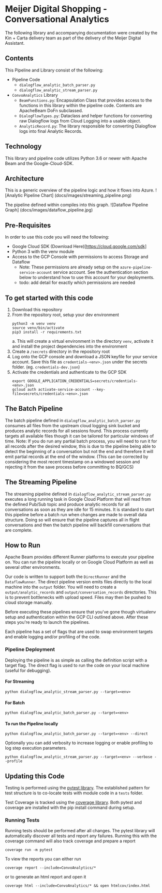 # Meijer Digital Shopping - Conversational Analytics

The following library and accompanying documentation were created by the Kin + 
Carta delivery team as part of the delivery of the Meijer Digital Assistant.  

## Contents
This Pipeline and Library consist of the following:
- Pipeline Code
    - `dialogflow_analytic_batch_parser.py`
    - `dialogflow_analytic_stream_parser.py`
- `ConvoAnalytics` Library
    - `BeamFunctions.py`: Encapsulation Class that provides access to the 
    functions in this library within the pipeline code.  Contents are ApacheBeam
    DoFn subclassed. 
    - `DialogFlowTypes.py`: Dataclass and helper functions for converting raw 
    Dialogflow logs from Cloud Logging into a usable object.
    - `AnalyticRecord.py`: The library responsible for converting Dialogflow logs
    into final Analytic Records.
    
## Technology
This library and pipeline code utilizes Python 3.6 or newer with Apache Beam and 
the Google-Cloud-SDK.

## Architecture
This is a generic overview of the pipeline logic and how it flows into Azure. 
![Analytic Pipeline Chart]
(docs/images/streaming_pipeline.png)

The pipeline defined within compiles into this graph.
![Dataflow Pipeline Graph]
(docs/images/dataflow_pipeline.jpg)

## Pre-Requisites
In order to use this code you will need the following:
- Google Cloud SDK (Download Here)[https://cloud.google.com/sdk]
- Python 3 with the venv module
- Access to the GCP Console with permissions to access Storage and Dataflow
    - Note: These permissions are already setup on the `azure-pipeline-service-account` 
    service account.  See the authentication section below to understand how to use
    this account for your deployments.
    - todo: add detail for exactly which permissions are needed

## To get started with this code
1. Download this repository
2. From the repository root, setup your dev environment
    ```shell script
    python3 -m venv venv
    source venv/bin/activate
    pip3 install -r requirements.txt       
    ```
    a. This will create a virtual environment in the directory `venv`, activate it and 
    install the project dependencies into the environment
3. Create a `/secrets` directory in the repository root
4. Log onto the GCP console and download a JSON keyfile for your service account.  Save 
this file as `credentials-<env>.json` under the secrets folder.  (eg. `credentials-dev.json`)
5. Activate the credentials and authenticate to the GCP SDK
    ```shell script
    export GOOGLE_APPLICATION_CREDENTIALS=secrets/credentials-<env>.json
    gcloud auth activate-service-account --key-file=secrets/credentials-<env>.json
    ```

## The Batch Pipeline
The batch pipeline defined in `dialogflow_analytic_batch_parser.py` consumes all files from the upstream
cloud logging sink bucket and produces analytic records for all sessions found.  This process currently 
targets all available files though it can be tailored for particular windows of time.  Note:
If you do run any partial batch process, you will need to run it for all records after the 
desired window, this is due to the pipeline being able to detect the beginning of a conversation 
but not the end and therefore it will emit partial records at the end of the window.
(This can be corrected by considering the most recent timestamp on a windowed session
and rejecting it from the save process before committing to BQ/GCS)

## The Streaming Pipeline
The streaming pipeline defined in `dialogflow_analytic_stream_parser.py` executes a long 
running task in Google Cloud Platform that will read from the defined Pub/Sub topic and produce
analytic records for all conversations as soon as they are idle for 15 minutes.  It is standard
to start this pipeline before a batch run when changes are made to overall data structure. Doing
so will ensure that the pipeline captures all in flight conversations and then the batch pipeline
will backfill conversations that are complete.

## How to Run 
Apache Beam provides different Runner platforms to execute your pipeline on.  You can 
run the pipeline locally or on Google Cloud Platform as well as several other environments.

Our code is written to support both the `DirectRunner` and the `DataflowRunner`.  The direct pipeline
version emits files directly to the local machine into the `output` folder.  You will need to 
create a `output/analytic_records` and `output/conversation_records` directories. This is to prevent bottlenecks with 
upload speed.  Files may then be pushed to cloud storage manually.

Before executing these pipelines ensure that you've gone though virtualenv setup and 
authentication within the GCP CLI outlined above.  After these steps you're ready to launch
the pipelines.  

Each pipeline has a set of flags that are used to swap environment targets and enable logging
and/or profiling of the code. 

### Pipeline Deployment 
Deploying the pipeline is as simple as calling the definition script with a target flag. The 
direct flag is used to run the code on your local machine (useful for debugging).

#### For Streaming
```shell script
python dialogflow_analytic_stream_parser.py --target=<env>
```

#### For Batch
```shell script
python dialogflow_analytic_batch_parser.py --target=<env>
```

#### To run the Pipeline locally
```shell script
python dialogflow_analytic_batch_parser.py --target=<env> --direct
```

Optionally you can add verbosity to increase logging or enable profiling to log step 
execution parameters.
```shell script
python dialogflow_analytic_stream_parser.py --target=<env> --verbose --profile
```

## Updating this Code
Testing is performed using the [pytest library](https://docs.pytest.org/en/stable/). The 
established pattern for test structure is to co-locate tests with module code in a `tests` folder.

Test Coverage is tracked using the [coverage library](https://coverage.readthedocs.io/en/coverage-5.3/).
Both pytest and coverage are installed with the pip install command during setup.

### Running Tests
Running tests should be performed after all changes.  The pytest library will automatically 
discover all tests and report any failures. Running this with the coverage command will also
track coverage and prepare a report

```shell script
coverage run -m pytest
```

To view the reports you can either run 
```shell script
coverage report --include=ConvoAnalytics/*
```
or to generate an html report and open it
```shell script
coverage html --include=ConvoAnalytics/* && open htmlcov/index.html
```